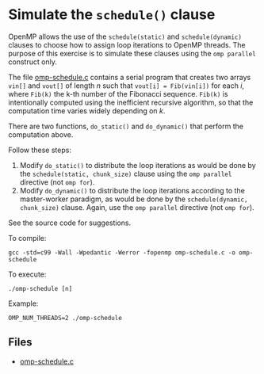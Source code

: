 # Simulate the `schedule()` clause

OpenMP allows the use of the `schedule(static)` and `schedule(dynamic)` clauses to choose how to assign loop iterations to OpenMP
threads. The purpose of this exercise is to simulate these clauses using the `omp parallel` construct only.

The file [omp-schedule.c](base/omp-schedule.c) contains a serial program that
creates two arrays `vin[]` and `vout[]` of length $n$ such that `vout[i] = Fib(vin[i])` for each $i$, where `Fib(k)` the k-th
number of the Fibonacci sequence.
`Fib(k)` is intentionally computed using the inefficient recursive algorithm, so that the computation time varies widely depending
on $k$.

There are two functions, `do_static()` and `do_dynamic()` that perform the computation above.

Follow these steps:

1. Modify `do_static()` to distribute the loop iterations as would be done by the `schedule(static, chunk_size)` clause using
   the `omp parallel` directive (not `omp for`).
2. Modify `do_dynamic()` to distribute the loop iterations according to the master-worker paradigm, as would be done by the
   `schedule(dynamic, chunk_size)` clause. Again, use the `omp parallel` directive (not `omp for`).

See the source code for suggestions.

To compile:

```shell
gcc -std=c99 -Wall -Wpedantic -Werror -fopenmp omp-schedule.c -o omp-schedule
```

To execute:

```shell
./omp-schedule [n]
```

Example:

```shell
OMP_NUM_THREADS=2 ./omp-schedule
```

## Files

- [omp-schedule.c](base/omp-schedule.c)
